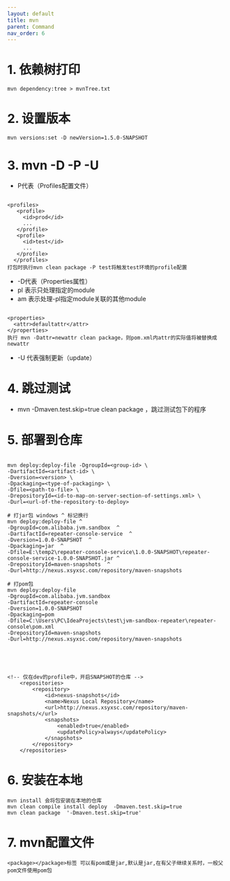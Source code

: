 ```yaml
---
layout: default
title: mvn
parent: Command
nav_order: 6
---
```


# 1. 依赖树打印

```shell
mvn dependency:tree > mvnTree.txt
```

# 2. 设置版本

```shell
mvn versions:set -D newVersion=1.5.0-SNAPSHOT
```

# 3. mvn -D -P -U

- P代表（Profiles配置文件）

```shell

<profiles>
   <profile>
     <id>prod</id>
     ...
   </profile>
   <profile>
     <id>test</id>
     ...
   </profile>
  </profiles>
打包时执行mvn clean package -P test将触发test环境的profile配置 

```

- -D代表（Properties属性）
- pl 表示只处理指定的module
- am 表示处理-pl指定module关联的其他module

```shell

<properties>
  <attr>defaultattr</attr>
</properties>
执行 mvn -Dattr=newattr clean package，则pom.xml内attr的实际值将被替换成newattr

```

- -U 代表强制更新（update）

# 4. 跳过测试

- mvn -Dmaven.test.skip=true clean package ，跳过测试包下的程序

# 5. 部署到仓库

```shell

mvn deploy:deploy-file -DgroupId=<group-id> \
-DartifactId=<artifact-id> \
-Dversion=<version> \
-Dpackaging=<type-of-packaging> \
-Dfile=<path-to-file> \
-DrepositoryId=<id-to-map-on-server-section-of-settings.xml> \
-Durl=<url-of-the-repository-to-deploy>

# 打jar包 windows ^ 标记换行
mvn deploy:deploy-file ^
-DgroupId=com.alibaba.jvm.sandbox  ^
-DartifactId=repeater-console-service  ^
-Dversion=1.0.0-SNAPSHOT  ^
-Dpackaging=jar  ^
-Dfile=E:\temp2\repeater-console-service\1.0.0-SNAPSHOT\repeater-console-service-1.0.0-SNAPSHOT.jar ^
-DrepositoryId=maven-snapshots  ^
-Durl=http://nexus.xsyxsc.com/repository/maven-snapshots

# 打pom包
mvn deploy:deploy-file 
-DgroupId=com.alibaba.jvm.sandbox 
-DartifactId=repeater-console 
-Dversion=1.0.0-SNAPSHOT 
-Dpackaging=pom 
-Dfile=C:\Users\PC\IdeaProjects\test\jvm-sandbox-repeater\repeater-console\pom.xml 
-DrepositoryId=maven-snapshots 
-Durl=http://nexus.xsyxsc.com/repository/maven-snapshots





<!-- 仅在dev的profile中，开启SNAPSHOT的仓库 -->
    <repositories>
        <repository>
            <id>nexus-snapshots</id>
            <name>Nexus Local Repository</name>
            <url>http://nexus.xsyxsc.com/repository/maven-snapshots/</url>
            <snapshots>
                <enabled>true</enabled>
                <updatePolicy>always</updatePolicy>
            </snapshots>
        </repository>
    </repositories>
```

# 6. 安装在本地

```shell
mvn install 会将包安装在本地的仓库
mvn clean compile install deploy  -Dmaven.test.skip=true
mvn clean package  '-Dmaven.test.skip=true'

```

# 7. mvn配置文件

```text
<package></package>标签 可以有pom或是jar,默认是jar,在有父子继续关系时，一般父pom文件使用pom包
```